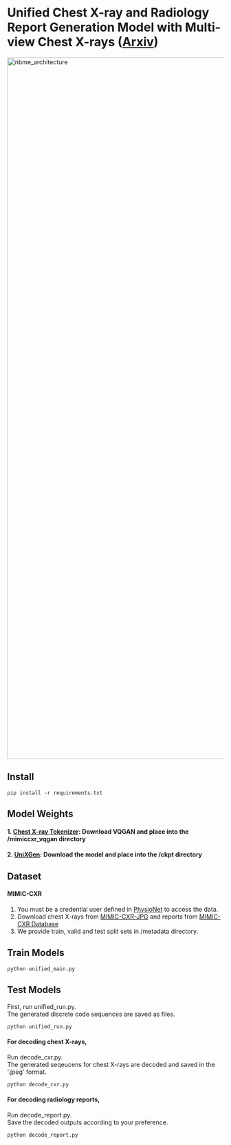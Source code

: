 # Unified Chest X-ray and Radiology Report Generation Model with Multi-view Chest X-rays ([Arxiv](https://arxiv.org/abs/2302.12172))

<img width="1626" alt="nbme_architecture" src="https://user-images.githubusercontent.com/123858584/226160635-ff47d23a-e35f-45ec-aeb0-06a823f50e5d.png">


## Install
~~~
pip install -r requirements.txt
~~~

## Model Weights

####  1. [Chest X-ray Tokenizer](https://drive.google.com/file/d/1CqlKoZQb5FQPUzSk3zanKnFP0qFVSiWu/view?usp=sharing): Download VQGAN and place into the /mimiccxr_vqgan directory
####  2. [UniXGen](https://drive.google.com/file/d/1qS3TFEjpPN-Tjjh6kLE2KElJri77M-Fq/view?usp=share_link): Download the model and place into the /ckpt directory

## Dataset

#### MIMIC-CXR
1. You must be a credential user defined in [PhysioNet](https://physionet.org/settings/credentialing/) to access the data.
2. Download chest X-rays from [MIMIC-CXR-JPG](https://physionet.org/content/mimic-cxr-jpg/2.0.0/) and reports from [MIMIC-CXR Database](https://physionet.org/content/mimic-cxr/2.0.0/)
3. We provide train, valid and test split sets in /metadata directory.


## Train Models

~~~
python unified_main.py
~~~

## Test Models

First, run unified_run.py. \
The generated discrete code sequences are saved as files.
  
~~~
python unified_run.py
~~~

#### For decoding chest X-rays,
Run decode_cxr.py. \
The generated seqeucens for chest X-rays are decoded and saved in the '.jpeg' format.

~~~
python decode_cxr.py
~~~

#### For decoding radiology reports,
Run decode_report.py. \
Save the decoded outputs according to your preference.

~~~
python decode_report.py
~~~
